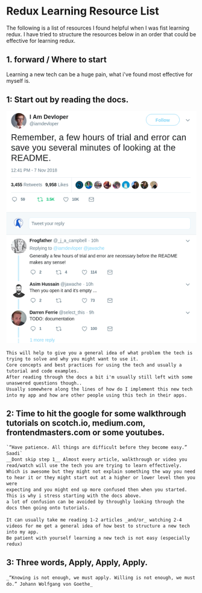 # Redux Learning Resource List

The following is a list of resources I found helpful when I was fist learning redux.
I have tried to structure the resources below in an order that could be effective for learning redux.

## 1. forward / Where to start

Learning a new tech can be a huge pain, what i've found most effective for myself is.

## 1: Start out by reading the docs.

![1-Why the docs](./imgs/docmeme.png)

    This will help to give you a general idea of what problem the tech is trying to solve and why you might want to use it.
    Core concepts and best practices for using the tech and usually a tutorial and code examples.
    After reading through the docs a bit i'm usually still left with some unaswered questions though..
    Usually somewhere along the lines of how do I implement this new tech into my app and how are other people using this tech in their apps.

## 2: Time to hit the google for some walkthrough tutorials on scotch.io, medium.com, frontendmasters.com or some youtubes.

    `“Have patience. All things are difficult before they become easy.” Saadi`
    __Dont skip step 1__ Almost every article, walkthrough or video you read/watch will use the tech you are trying to learn effectively.
    Which is awesome but they might not explain something the way you need to hear it or they might start out at a higher or lower level then you were
    expecting and you might end up more confused then when you started. This is why i stress starting with the docs above. 
    a lot of confusion can be avoided by throughly looking through the docs then going onto tutorials.

    It can usually take me reading 1-2 articles _and/or_ watching 2-4 videos for me get a general idea of how best to structure a new tech into my app.
    Be patient with yourself learning a new tech is not easy (especially redux)

## 3: Three words, Apply, Apply, Apply.

`_“Knowing is not enough, we must apply. Willing is not enough, we must do.” Johann Wolfgang von Goethe_`